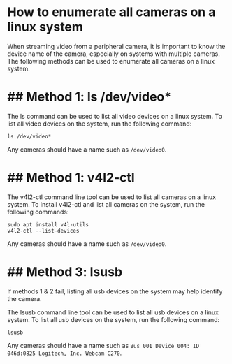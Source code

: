 # How to enumerate all cameras on a linux system

When streaming video from a peripheral camera, it is important to know the device name of the camera, especially on systems with multiple cameras.  The following methods can be used to enumerate all cameras on a linux system.

# ## Method 1: ls /dev/video*

The ls command can be used to list all video devices on a linux system.  To list all video devices on the system, run the following command:

 ```
 ls /dev/video*
 ```

Any cameras should have a name such as `/dev/video0`.

# ## Method 1: v4l2-ctl

The v4l2-ctl command line tool can be used to list all cameras on a linux system.  To install v4l2-ctl and list all cameras on the system, run the following commands:

 ```
 sudo apt install v4l-utils
 v4l2-ctl --list-devices
 ```

Any cameras should have a name such as `/dev/video0`.

# ## Method 3: lsusb

If methods 1 & 2 fail, listing all usb devices on the system may help identify the camera.

The lsusb command line tool can be used to list all usb devices on a linux system.  To list all usb devices on the system, run the following command:

 ```
 lsusb
 ```

Any cameras should have a name such as `Bus 001 Device 004: ID 046d:0825 Logitech, Inc. Webcam C270`.
